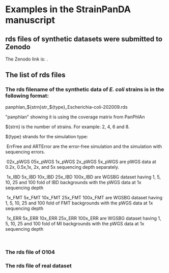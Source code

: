 # Examples in the StrainPanDA manuscript

## rds files of synthetic datasets were submitted to Zenodo

The Zenodo link is: .

## The list of rds files

### The rds filename of the synthetic data of *E. coli* strains is in the following format:

panphlan_${strn}str_${type}_Escherichia-coli-202009.rds

"panphlan" showing it is using the coverage matrix from PanPhlAn

${strn} is the number of strains. For example: 2, 4, 6 and 8.

${type} strands for the simulation type: 

​	ErrFree and ARTError are the error-free simulation and the simulation with sequencing errors.

​	02x_pWGS 05x_pWGS 1x_pWGS 2x_pWGS 5x_pWGS are pWGS data at 0.2x, 0.5x,1x, 2x, and 5x sequencing depth separately.

​	1x_IBD 5x_IBD 10x_IBD 25x_IBD 100x_IBD are WGSBG dataset having 1, 5, 10, 25 and 100 fold of IBD backgrounds with the pWGS data at 1x sequencing depth

​	1x_FMT 5x_FMT 10x_FMT 25x_FMT 100x_FMT are WGSBG dataset having 1, 5, 10, 25 and 100 fold of FMT backgrounds with the pWGS data at 1x sequencing depth

​	1x_ERR 5x_ERR 10x_ERR 25x_ERR 100x_ERR are WGSBG dataset having 1, 5, 10, 25 and 100 fold of MI backgrounds with the pWGS data at 1x sequencing depth

​	

### The rds file of O104

### The rds file of real dataset


